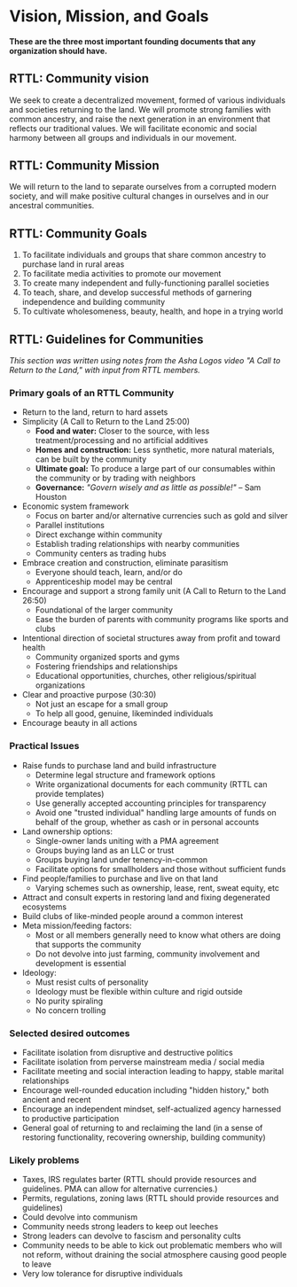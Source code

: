# Vision, Mission, and Goals 
#### These are the three most important founding documents that any organization should have. 

## RTTL: Community vision 
We seek to create a decentralized movement, formed of various individuals and societies returning to the land. We will promote strong families with common ancestry, and raise the next generation in an environment that reflects our traditional values. We will facilitate economic and social harmony between all groups and individuals in our movement. 

## RTTL: Community Mission 
We will return to the land to separate ourselves from a corrupted modern society, and will make positive cultural changes in ourselves and in our ancestral communities.

## RTTL: Community Goals 
1. To facilitate individuals and groups that share common ancestry to purchase land in rural areas
2. To facilitate media activities to promote our movement 
3. To create many independent and fully-functioning parallel societies
4. To teach, share, and develop successful methods of garnering independence and building community 
5. To cultivate wholesomeness, beauty, health, and hope in a trying world


    
## RTTL: Guidelines for Communities
*This section was written using notes from the Asha Logos video "A Call to Return to the Land," with input from RTTL members.*  

### Primary goals of an RTTL Community
* Return to the land, return to hard assets
* Simplicity (A Call to Return to the Land 25:00)  
     * **Food and water:** Closer to the source, with less treatment/processing and no artificial additives
     * **Homes and construction:** Less synthetic, more natural materials, can be built by the community
     * **Ultimate goal:** To produce a large part of our consumables within the community or by trading with neighbors
     * **Governance:** *"Govern wisely and as little as possible!"* – Sam Houston
* Economic system framework
     * Focus on barter and/or alternative currencies such as gold and silver
     * Parallel institutions
     * Direct exchange within community
     * Establish trading relationships with nearby communities
     * Community centers as trading hubs 
* Embrace creation and construction, eliminate parasitism
     * Everyone should teach, learn, and/or do
     * Apprenticeship model may be central
* Encourage and support a strong family unit (A Call to Return to the Land 26:50)
     * Foundational of the larger community
     * Ease the burden of parents with community programs like sports and clubs
* Intentional direction of societal structures away from profit and toward health
     * Community organized sports and gyms
     * Fostering friendships and relationships
     * Educational opportunities, churches, other religious/spiritual organizations
* Clear and proactive purpose (30:30)
     * Not just an escape for a small group
     * To help all good, genuine, likeminded individuals
* Encourage beauty in all actions
   
### Practical Issues  
  
* Raise funds to purchase land and build infrastructure
     * Determine legal structure and framework options
     * Write organizational documents for each community (RTTL can provide templates) 
     * Use generally accepted accounting principles for transparency
     * Avoid one "trusted individual" handling large amounts of funds on behalf of the group, whether as cash or in personal accounts
* Land ownership options:
    * Single-owner lands uniting with a PMA agreement
    * Groups buying land as an LLC or trust
    * Groups buying land under tenency-in-common
    * Facilitate options for smallholders and those without sufficient funds 
* Find people/families to purchase and live on that land
    * Varying schemes such as ownership, lease, rent, sweat equity, etc
* Attract and consult experts in restoring land and fixing degenerated ecosystems
* Build clubs of like-minded people around a common interest
* Meta mission/feeding factors:
     * Most or all members generally need to know what others are doing that supports the community
     * Do not devolve into just farming, community involvement and development is essential
* Ideology:  
    * Must resist cults of personality
    * Ideology must be flexible within culture and rigid outside
    * No purity spiraling 
    * No concern trolling 

### Selected desired outcomes
* Facilitate isolation from disruptive and destructive politics
* Facilitate isolation from perverse mainstream media / social media
* Facilitate meeting and social interaction leading to happy, stable marital relationships
* Encourage well-rounded education including "hidden history," both ancient and recent
* Encourage an independent mindset, self-actualized agency harnessed to productive participation
* General goal of returning to and reclaiming the land (in a sense of restoring functionality, recovering ownership, building community)
  
    
### Likely problems
* Taxes, IRS regulates barter (RTTL should provide resources and guidelines. PMA can allow for alternative currencies.) 
* Permits, regulations, zoning laws (RTTL should provide resources and guidelines) 
* Could devolve into communism
* Community needs strong leaders to keep out leeches
* Strong leaders can devolve to fascism and personality cults
* Community needs to be able to kick out problematic members who will not reform, without draining the social atmosphere causing good people to leave 
* Very low tolerance for disruptive individuals 


